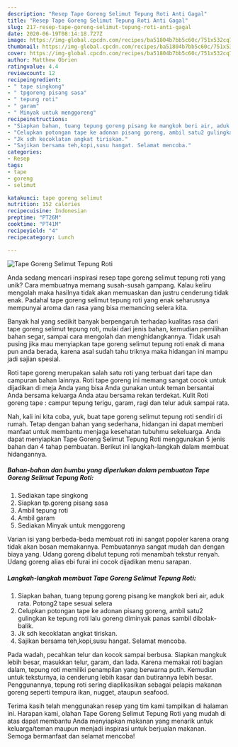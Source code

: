 ```yaml
---
description: "Resep Tape Goreng Selimut Tepung Roti Anti Gagal"
title: "Resep Tape Goreng Selimut Tepung Roti Anti Gagal"
slug: 217-resep-tape-goreng-selimut-tepung-roti-anti-gagal
date: 2020-06-19T08:14:18.727Z
image: https://img-global.cpcdn.com/recipes/ba51804b7bb5c60c/751x532cq70/tape-goreng-selimut-tepung-roti-foto-resep-utama.jpg
thumbnail: https://img-global.cpcdn.com/recipes/ba51804b7bb5c60c/751x532cq70/tape-goreng-selimut-tepung-roti-foto-resep-utama.jpg
cover: https://img-global.cpcdn.com/recipes/ba51804b7bb5c60c/751x532cq70/tape-goreng-selimut-tepung-roti-foto-resep-utama.jpg
author: Matthew Obrien
ratingvalue: 4.4
reviewcount: 12
recipeingredient:
- " tape singkong"
- " tpgoreng pisang sasa"
- " tepung roti"
- " garam"
- " Minyak untuk menggoreng"
recipeinstructions:
- "Siapkan bahan, tuang tepung goreng pisang ke mangkok beri air, aduk rata. Potong2 tape sesuai selera"
- "Celupkan potongan tape ke adonan pisang goreng, ambil satu2 gulingkan ke tepung roti lalu goreng diminyak panas sambil dibolak-balik."
- "Jk sdh kecoklatan angkat tiriskan."
- "Sajikan bersama teh,kopi,susu hangat. Selamat mencoba."
categories:
- Resep
tags:
- tape
- goreng
- selimut

katakunci: tape goreng selimut 
nutrition: 152 calories
recipecuisine: Indonesian
preptime: "PT26M"
cooktime: "PT41M"
recipeyield: "4"
recipecategory: Lunch

---
```



![Tape Goreng Selimut Tepung Roti](https://img-global.cpcdn.com/recipes/ba51804b7bb5c60c/751x532cq70/tape-goreng-selimut-tepung-roti-foto-resep-utama.jpg)

Anda sedang mencari inspirasi resep tape goreng selimut tepung roti yang unik? Cara membuatnya memang susah-susah gampang. Kalau keliru mengolah maka hasilnya tidak akan memuaskan dan justru cenderung tidak enak. Padahal tape goreng selimut tepung roti yang enak seharusnya mempunyai aroma dan rasa yang bisa memancing selera kita.

Banyak hal yang sedikit banyak berpengaruh terhadap kualitas rasa dari tape goreng selimut tepung roti, mulai dari jenis bahan, kemudian pemilihan bahan segar, sampai cara mengolah dan menghidangkannya. Tidak usah pusing jika mau menyiapkan tape goreng selimut tepung roti enak di mana pun anda berada, karena asal sudah tahu triknya maka hidangan ini mampu jadi sajian spesial.

Roti tape goreng merupakan salah satu roti yang terbuat dari tape dan campuran bahan lainnya. Roti tape goreng ini memang sangat cocok untuk dijadikan di meja Anda yang bisa Anda gunakan untuk teman bersantai Anda bersama keluarga Anda atau bersama rekan terdekat. Kulit Roti goreng tape : campur tepung terigu, garam, ragi dan telur aduk sampai rata.


Nah, kali ini kita coba, yuk, buat tape goreng selimut tepung roti sendiri di rumah. Tetap dengan bahan yang sederhana, hidangan ini dapat memberi manfaat untuk membantu menjaga kesehatan tubuhmu sekeluarga. Anda dapat menyiapkan Tape Goreng Selimut Tepung Roti menggunakan 5 jenis bahan dan 4 tahap pembuatan. Berikut ini langkah-langkah dalam membuat hidangannya.

<!--inarticleads1-->

##### Bahan-bahan dan bumbu yang diperlukan dalam pembuatan Tape Goreng Selimut Tepung Roti:

1. Sediakan  tape singkong
1. Siapkan  tp.goreng pisang sasa
1. Ambil  tepung roti
1. Ambil  garam
1. Sediakan  Minyak untuk menggoreng


Varian isi yang berbeda-beda membuat roti ini sangat popoler karena orang tidak akan bosan memakannya. Pembuatannya sangat mudah dan dengan biaya yang. Udang goreng dibalut tepung roti menambah tekstur renyah. Udang goreng alias ebi furai ini cocok dijadikan menu sarapan. 

<!--inarticleads2-->

##### Langkah-langkah membuat Tape Goreng Selimut Tepung Roti:

1. Siapkan bahan, tuang tepung goreng pisang ke mangkok beri air, aduk rata. Potong2 tape sesuai selera
1. Celupkan potongan tape ke adonan pisang goreng, ambil satu2 gulingkan ke tepung roti lalu goreng diminyak panas sambil dibolak-balik.
1. Jk sdh kecoklatan angkat tiriskan.
1. Sajikan bersama teh,kopi,susu hangat. Selamat mencoba.


Pada wadah, pecahkan telur dan kocok sampai berbusa. Siapkan mangkuk lebih besar, masukkan telur, garam, dan lada. Karena memakai roti bagian dalam, tepung roti memiliki penampilan yang berwarna putih. Kemudian untuk teksturnya, ia cenderung lebih kasar dan butirannya lebih besar. Penggunannya, tepung roti sering diaplikasikan sebagai pelapis makanan goreng seperti tempura ikan, nugget, ataupun seafood. 

Terima kasih telah menggunakan resep yang tim kami tampilkan di halaman ini. Harapan kami, olahan Tape Goreng Selimut Tepung Roti yang mudah di atas dapat membantu Anda menyiapkan makanan yang menarik untuk keluarga/teman maupun menjadi inspirasi untuk berjualan makanan. Semoga bermanfaat dan selamat mencoba!
